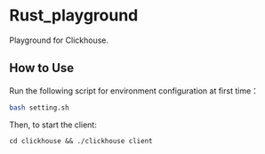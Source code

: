 # Rust_playground

Playground for Clickhouse.

## How to Use

Run the following script for environment configuration at first time：

```bash
bash setting.sh
```

Then, to start the client:

```
cd clickhouse && ./clickhouse client
```
